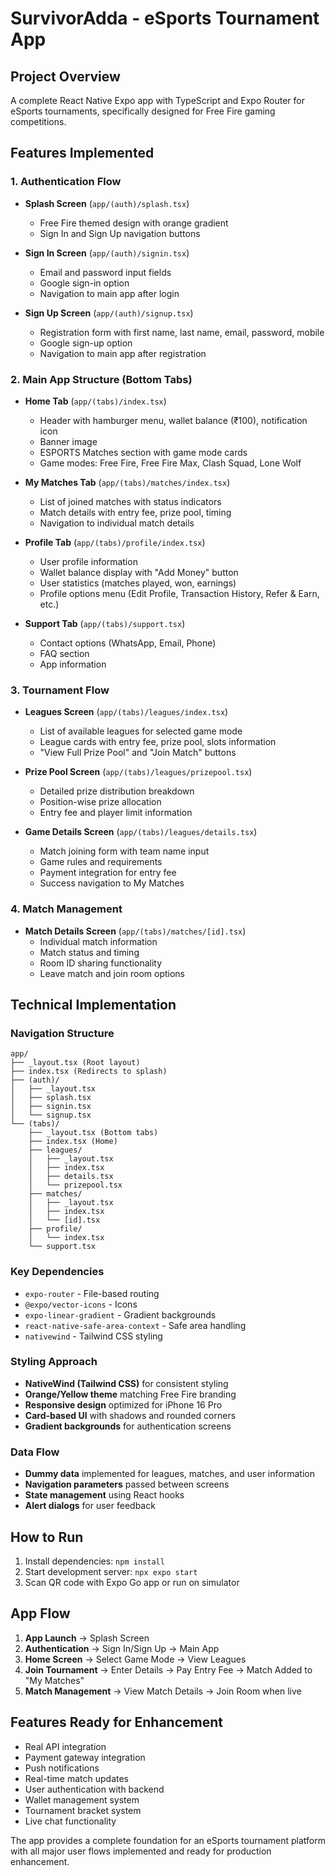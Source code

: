 # SurvivorAdda - eSports Tournament App

## Project Overview
A complete React Native Expo app with TypeScript and Expo Router for eSports tournaments, specifically designed for Free Fire gaming competitions.

## Features Implemented

### 1. Authentication Flow
- **Splash Screen** (`app/(auth)/splash.tsx`)
  - Free Fire themed design with orange gradient
  - Sign In and Sign Up navigation buttons
  
- **Sign In Screen** (`app/(auth)/signin.tsx`)
  - Email and password input fields
  - Google sign-in option
  - Navigation to main app after login
  
- **Sign Up Screen** (`app/(auth)/signup.tsx`)
  - Registration form with first name, last name, email, password, mobile
  - Google sign-up option
  - Navigation to main app after registration

### 2. Main App Structure (Bottom Tabs)
- **Home Tab** (`app/(tabs)/index.tsx`)
  - Header with hamburger menu, wallet balance (₹100), notification icon
  - Banner image
  - ESPORTS Matches section with game mode cards
  - Game modes: Free Fire, Free Fire Max, Clash Squad, Lone Wolf
  
- **My Matches Tab** (`app/(tabs)/matches/index.tsx`)
  - List of joined matches with status indicators
  - Match details with entry fee, prize pool, timing
  - Navigation to individual match details
  
- **Profile Tab** (`app/(tabs)/profile/index.tsx`)
  - User profile information
  - Wallet balance display with "Add Money" button
  - User statistics (matches played, won, earnings)
  - Profile options menu (Edit Profile, Transaction History, Refer & Earn, etc.)
  
- **Support Tab** (`app/(tabs)/support.tsx`)
  - Contact options (WhatsApp, Email, Phone)
  - FAQ section
  - App information

### 3. Tournament Flow
- **Leagues Screen** (`app/(tabs)/leagues/index.tsx`)
  - List of available leagues for selected game mode
  - League cards with entry fee, prize pool, slots information
  - "View Full Prize Pool" and "Join Match" buttons
  
- **Prize Pool Screen** (`app/(tabs)/leagues/prizepool.tsx`)
  - Detailed prize distribution breakdown
  - Position-wise prize allocation
  - Entry fee and player limit information
  
- **Game Details Screen** (`app/(tabs)/leagues/details.tsx`)
  - Match joining form with team name input
  - Game rules and requirements
  - Payment integration for entry fee
  - Success navigation to My Matches

### 4. Match Management
- **Match Details Screen** (`app/(tabs)/matches/[id].tsx`)
  - Individual match information
  - Match status and timing
  - Room ID sharing functionality
  - Leave match and join room options

## Technical Implementation

### Navigation Structure
```
app/
├── _layout.tsx (Root layout)
├── index.tsx (Redirects to splash)
├── (auth)/
│   ├── _layout.tsx
│   ├── splash.tsx
│   ├── signin.tsx
│   └── signup.tsx
└── (tabs)/
    ├── _layout.tsx (Bottom tabs)
    ├── index.tsx (Home)
    ├── leagues/
    │   ├── _layout.tsx
    │   ├── index.tsx
    │   ├── details.tsx
    │   └── prizepool.tsx
    ├── matches/
    │   ├── _layout.tsx
    │   ├── index.tsx
    │   └── [id].tsx
    ├── profile/
    │   └── index.tsx
    └── support.tsx
```

### Key Dependencies
- `expo-router` - File-based routing
- `@expo/vector-icons` - Icons
- `expo-linear-gradient` - Gradient backgrounds
- `react-native-safe-area-context` - Safe area handling
- `nativewind` - Tailwind CSS styling

### Styling Approach
- **NativeWind (Tailwind CSS)** for consistent styling
- **Orange/Yellow theme** matching Free Fire branding
- **Responsive design** optimized for iPhone 16 Pro
- **Card-based UI** with shadows and rounded corners
- **Gradient backgrounds** for authentication screens

### Data Flow
- **Dummy data** implemented for leagues, matches, and user information
- **Navigation parameters** passed between screens
- **State management** using React hooks
- **Alert dialogs** for user feedback

## How to Run
1. Install dependencies: `npm install`
2. Start development server: `npx expo start`
3. Scan QR code with Expo Go app or run on simulator

## App Flow
1. **App Launch** → Splash Screen
2. **Authentication** → Sign In/Sign Up → Main App
3. **Home Screen** → Select Game Mode → View Leagues
4. **Join Tournament** → Enter Details → Pay Entry Fee → Match Added to "My Matches"
5. **Match Management** → View Match Details → Join Room when live

## Features Ready for Enhancement
- Real API integration
- Payment gateway integration
- Push notifications
- Real-time match updates
- User authentication with backend
- Wallet management system
- Tournament bracket system
- Live chat functionality

The app provides a complete foundation for an eSports tournament platform with all major user flows implemented and ready for production enhancement.